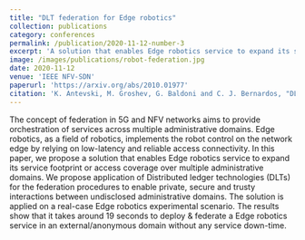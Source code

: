 ```yaml
---
title: "DLT federation for Edge robotics"
collection: publications
category: conferences
permalink: /publication/2020-11-12-number-3
excerpt: 'A solution that enables Edge robotics service to expand its service footprint or access coverage over multiple administrative domains with the application of Distributed ledger technologies (DLTs) for the federation procedures.'
image: /images/publications/robot-federation.jpg
date: 2020-11-12
venue: 'IEEE NFV-SDN'
paperurl: 'https://arxiv.org/abs/2010.01977'
citation: 'K. Antevski, M. Groshev, G. Baldoni and C. J. Bernardos, "DLT federation for Edge robotics," 2020 IEEE Conference on Network Function Virtualization and Software Defined Networks (NFV-SDN), Leganes, Spain, 2020, pp. 71-76.'
---
```


The concept of federation in 5G and NFV networks aims to provide orchestration of services across multiple administrative domains. Edge robotics, as a field of robotics, implements the robot control on the network edge by relying on low-latency and reliable access connectivity. In this paper, we propose a solution that enables Edge robotics service to expand its service footprint or access coverage over multiple administrative domains. We propose application of Distributed ledger technologies (DLTs) for the federation procedures to enable private, secure and trusty interactions between undisclosed administrative domains. The solution is applied on a real-case Edge robotics experimental scenario. The results show that it takes around 19 seconds to deploy & federate a Edge robotics service in an external/anonymous domain without any service down-time.